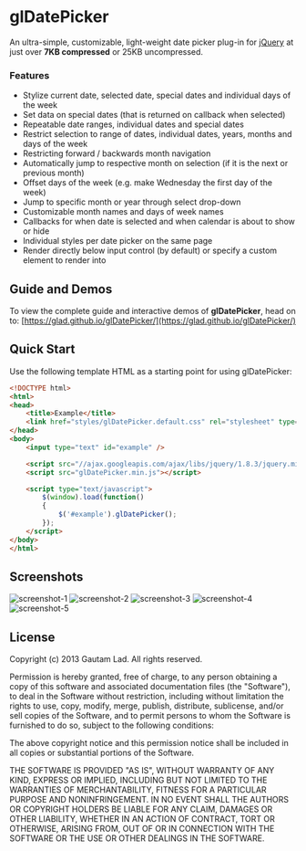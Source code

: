 glDatePicker
============

An ultra-simple, customizable, light-weight date picker plug-in
for [jQuery](http://jquery.com/) at just over **7KB compressed** or 25KB uncompressed.

### Features

- Stylize current date, selected date, special dates and individual days of the week
- Set data on special dates (that is returned on callback when selected)
- Repeatable date ranges, individual dates and special dates
- Restrict selection to range of dates, individual dates, years, months and days of the week
- Restricting forward / backwards month navigation
- Automatically jump to respective month on selection (if it is the next or previous month)
- Offset days of the week (e.g. make Wednesday the first day of the week)
- Jump to specific month or year through select drop-down
- Customizable month names and days of week names
- Callbacks for when date is selected and when calendar is about to show or hide
- Individual styles per date picker on the same page
- Render directly below input control (by default) or specify a custom element to render into


Guide and Demos
---------------

To view the complete guide and interactive demos of **glDatePicker**, head on to: [https://glad.github.io/glDatePicker/](https://glad.github.io/glDatePicker/)


Quick Start
-----------

Use the following template HTML as a starting point for using glDatePicker:

``` html
<!DOCTYPE html>
<html>
<head>
    <title>Example</title>
    <link href="styles/glDatePicker.default.css" rel="stylesheet" type="text/css">
</head>
<body>
    <input type="text" id="example" />

    <script src="//ajax.googleapis.com/ajax/libs/jquery/1.8.3/jquery.min.js"></script>
    <script src="glDatePicker.min.js"></script>

    <script type="text/javascript">
        $(window).load(function()
        {
            $('#example').glDatePicker();
        });
    </script>
</body>
</html>
```


Screenshots
-----------

![screenshot-1](https://raw.github.com/glad/glDatePicker/gh-pages/assets/img/screenshot-1.png "Default")
![screenshot-2](https://raw.github.com/glad/glDatePicker/gh-pages/assets/img/screenshot-2.png "Dark Neon")
![screenshot-3](https://raw.github.com/glad/glDatePicker/gh-pages/assets/img/screenshot-3.png "Default with month selector")
![screenshot-4](https://raw.github.com/glad/glDatePicker/gh-pages/assets/img/screenshot-4.png "Flat White")
![screenshot-5](https://raw.github.com/glad/glDatePicker/gh-pages/assets/img/screenshot-5.png "Default with day of week offset and restrictions")


License
-------

Copyright (c) 2013 Gautam Lad.  All rights reserved.

Permission is hereby granted, free of charge, to any person obtaining a copy
of this software and associated documentation files (the "Software"), to deal
in the Software without restriction, including without limitation the rights
to use, copy, modify, merge, publish, distribute, sublicense, and/or sell
copies of the Software, and to permit persons to whom the Software is
furnished to do so, subject to the following conditions:

The above copyright notice and this permission notice shall be included in
all copies or substantial portions of the Software.

THE SOFTWARE IS PROVIDED "AS IS", WITHOUT WARRANTY OF ANY KIND, EXPRESS OR
IMPLIED, INCLUDING BUT NOT LIMITED TO THE WARRANTIES OF MERCHANTABILITY,
FITNESS FOR A PARTICULAR PURPOSE AND NONINFRINGEMENT. IN NO EVENT SHALL THE
AUTHORS OR COPYRIGHT HOLDERS BE LIABLE FOR ANY CLAIM, DAMAGES OR OTHER
LIABILITY, WHETHER IN AN ACTION OF CONTRACT, TORT OR OTHERWISE, ARISING FROM,
OUT OF OR IN CONNECTION WITH THE SOFTWARE OR THE USE OR OTHER DEALINGS IN
THE SOFTWARE.
